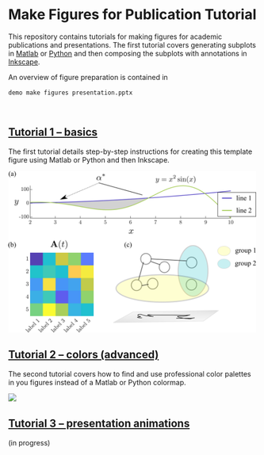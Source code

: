 # Make Figures for Publication Tutorial
This repository contains tutorials for making figures for academic publications and presentations. The first tutorial covers generating subplots in [Matlab](https://www.mathworks.com/products/matlab.html) or [Python](https://www.python.org/) and then composing the subplots with annotations in [Inkscape](https://inkscape.org/).

An overview of figure preparation is contained in 

    demo make figures presentation.pptx

<br/>

## [Tutorial 1 &ndash; basics](Tutorial_1_basics/)
The first tutorial details step-by-step instructions for creating this template figure using Matlab or Python and then Inkscape.

<img src="Tutorial_1_basics/figures/pngs_for_readme/demo_panel.png" width="500">

<br/>

## [Tutorial 2 &ndash; colors (advanced)](Tutorial_2_colors_(advanced)/)

The second tutorial covers how to find and use professional color palettes in you figures instead of a Matlab or Python colormap.

<img src="Tutorial_2_colors_(advanced)/figures/pngs_for_readme/colors.png" width="500">

<br/>

## [Tutorial 3 &ndash; presentation animations](Tutorial_3_presentation_animations/)
(in progress)
